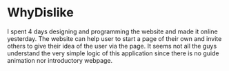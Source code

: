 WhyDislike
==========

I spent 4 days designing and programming the website and made it online yesterday. The website can help user to start a page of their own and invite others to give their idea of the user via the page. It seems not all the guys understand the very simple logic of this application since there is no guide animation nor introductory webpage.